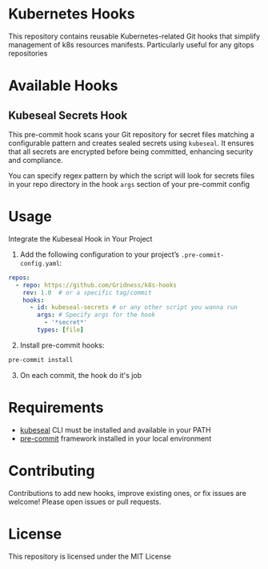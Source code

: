 # Kubernetes Hooks
This repository contains reusable Kubernetes-related Git hooks that simplify management of k8s resources manifests. Particularly useful for any gitops repositories

# Available Hooks
## Kubeseal Secrets Hook
This pre-commit hook scans your Git repository for secret files matching a configurable pattern and creates sealed secrets using `kubeseal`. It ensures that all secrets are encrypted before being committed, enhancing security and compliance.

You can specify regex pattern by which the script will look for secrets files in your repo directory in the hook `args` section of your pre-commit config

# Usage
Integrate the Kubeseal Hook in Your Project

1. Add the following configuration to your project’s `.pre-commit-config.yaml`:
```yaml
repos:
  - repo: https://github.com/Gridness/k8s-hooks
    rev: 1.0  # or a specific tag/commit
    hooks:
      - id: kubeseal-secrets # or any other script you wanna run
        args: # Specify args for the hook
          - '*secret*'
        types: [file]
```
2. Install pre-commit hooks:
```bash
pre-commit install
```
3. On each commit, the hook do it's job

# Requirements
- [kubeseal](https://github.com/bitnami-labs/sealed-secrets) CLI must be installed and available in your PATH
- [pre-commit](https://pre-commit.com/) framework installed in your local environment

# Contributing
Contributions to add new hooks, improve existing ones, or fix issues are welcome! Please open issues or pull requests.

# License
This repository is licensed under the MIT License
